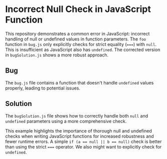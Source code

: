 # Incorrect Null Check in JavaScript Function

This repository demonstrates a common error in JavaScript: incorrect handling of null or undefined values in function parameters. The `foo` function in `bug.js` only explicitly checks for strict equality (`===`) with `null`. This is insufficient as JavaScript also has `undefined`.  The corrected version in `bugSolution.js` shows a more robust approach.

## Bug

The `bug.js` file contains a function that doesn't handle `undefined` values properly, leading to potential issues.

## Solution

The `bugSolution.js` file shows how to correctly handle both `null` and `undefined` parameters using a more comprehensive check.

This example highlights the importance of thorough null and undefined checks when writing JavaScript functions for increased robustness and fewer runtime errors.  A simple `if (a == null || b == null)` check is better than using the strict `===` operator.  We also might want to explicitly check for `undefined`.
